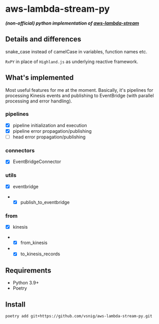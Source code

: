 # aws-lambda-stream-py

**_(non-official) python implementation of [aws-lambda-stream](https://github.com/jgilbert01/aws-lambda-stream)_**

## Details and differences
snake_case instead of camelCase in variables, function names etc. 

`RxPY` in place of `Highland.js` as underlying reactive framework.

## What's implemented
Most useful features for me at the moment. Basically, it's pipelines for processing Kinesis events and publishing to EventBridge (with parallel processing and error handling).
### pipelines
 - [x]  pipeline initialization and execution
 - [x]  pipeline error propagation/publishing
 - [ ]  head error propagation/publishing

### connectors
- [x] EventBridgeConnector

### utils
- [x] eventbridge
- - [x]   publish_to_eventbridge

### from
- [x]  kinesis
- - [x] from_kinesis
- - [x] to_kinesis_records

## Requirements
- Python 3.9+
- Poetry

## Install
`poetry add git+https://github.com/vsnig/aws-lambda-stream-py.git`

<!-- ## Example
```python
# pipeline.py
from rx import operators as ops
from awslambdastream import faulty, publish

def pipeline(**opt):
  @faulty
  def classify(uow):
    result = classify_text(uow['thing']['text'])
    return {
      **uow,
      classificationResult: result
    }
  
  def _pipeline(s):
    return s.pipe(
      ops.map(classify)
      opt["publish"](**opt)
    )
  return _pipeline
```

```python
# handler.py
from awslambdastream import initialize, from_kinesis, default_options

from pipeline1 import pipeline1
from pipeline2 import pipeline2

PIPELINES = {
  "pipeline1": pipeline1,
  "pipeline2": pipeline2,
}

OPTIONS = { **default_options, ... }

def handler(event):
  return initialize(PIPELINES, OPTIONS) \
    .assemble(from_kinesis(event)) \
    .run()
``` -->
